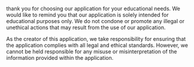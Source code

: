 thank you for choosing our application for your educational needs. We would like to remind you that our application is solely intended for educational purposes only. We do not condone or promote any illegal or unethical actions that may result from the use of our application.

As the creator of this application, we take responsibility for ensuring that the application complies with all legal and ethical standards. However, we cannot be held responsible for any misuse or misinterpretation of the information provided within the application.
